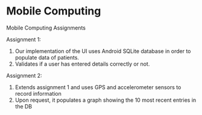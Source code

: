 # Mobile Computing

Mobile Computing Assignments

Assignment 1:
1. Our implementation of the UI uses Android SQLite database in order to populate data of patients. 
2. Validates if a user has entered details correctly or not.
 
Assignment 2:

1. Extends assignment 1 and uses GPS and accelerometer sensors to record information
2. Upon request, it populates a graph showing the 10 most recent entries in the DB
